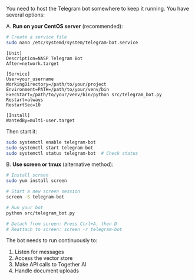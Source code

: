 You need to host the Telegram bot somewhere to keep it running. You have several options:

A. **Run on your CentOS server** (recommended):
```bash
# Create a service file
sudo nano /etc/systemd/system/telegram-bot.service
```

```ini:/etc/systemd/system/telegram-bot.service
[Unit]
Description=NASP Telegram Bot
After=network.target

[Service]
User=your_username
WorkingDirectory=/path/to/your/project
Environment=PATH=/path/to/your/venv/bin
ExecStart=/path/to/your/venv/bin/python src/telegram_bot.py
Restart=always
RestartSec=10

[Install]
WantedBy=multi-user.target
```

Then start it:
```bash
sudo systemctl enable telegram-bot
sudo systemctl start telegram-bot
sudo systemctl status telegram-bot  # Check status
```

B. **Use screen or tmux** (alternative method):
```bash
# Install screen
sudo yum install screen

# Start a new screen session
screen -S telegram-bot

# Run your bot
python src/telegram_bot.py

# Detach from screen: Press Ctrl+A, then D
# Reattach to screen: screen -r telegram-bot
```

The bot needs to run continuously to:
1. Listen for messages
2. Access the vector store
3. Make API calls to Together AI
4. Handle document uploads